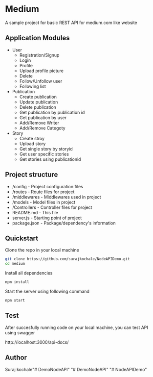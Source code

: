 # Medium

A sample project for basic REST API for medium.com like website

## Application Modules
* User
  * Registration/Signup
  * Login
  * Profile
  * Upload profile picture
  * Delete
  * Follow/Unfollow user
  * Following list
* Publication
  * Create publication
  * Update publication
  * Delete publication
  * Get publication by publication id
  * Get publication by user
  * Add/Remove Writer
  * Add/Remove Categoty 
* Story
  * Create stroy
  * Upload story
  * Get single story by storyid
  * Get user specific stories
  * Get stories using publicationid

## Project structure

* /config - Project configuration files
* /routes - Route files for project
* /middlewares - Middlewares used in project
* /models - Model files in project
* /Controllers - Controller files for project
* README.md - This file
* server.js - Starting point of project
* package.json - Package/dependency's information




## Quickstart

Clone the repo in your local machine

```bash
git clone https://github.com/surajkochale/NodeAPIDemo.git
cd medium
```

Install all dependencies

```bash
npm install
```
Start the server using following command

```bash
npm start
```

## Test

After succesfully running code on your local machine, you can test API using swagger

http://localhost:3000/api-docs/






## Author

Suraj kochale"# DemoNodeAPI" 
"# DemoNodeAPI" 
"# NodeAPIDemo" 
